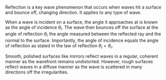 Reflection is a key wave phenomenon that occurs when waves hit a surface and bounce off, changing direction. It applies to any type of wave.

When a wave is incident on a surface, the angle it approaches at is known as the angle of incidence $\theta_i$. The wave then bounces off the surface at the angle of reflection $\theta_r$ the angle measured between the reflected ray and the normal to the surface. Importantly, the angle of incidence equals the angle of reflection as stated in the law of reflection $\theta_i = \theta_r$.

Smooth, polished surfaces like mirrors reflect waves in a regular, coherent manner as the wavefront remains undistorted. However, rough surfaces reflect waves in a diffuse manner as the wave is scattered in many directions off the irregularities.